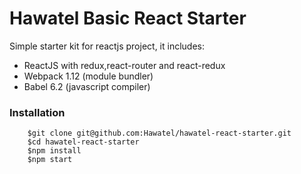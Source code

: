 # Hawatel Basic React Starter

Simple starter kit for reactjs project, it includes:
* ReactJS with redux,react-router and react-redux
* Webpack 1.12 (module bundler)
* Babel 6.2 (javascript compiler)

### Installation

```{r, engine='bash', count_lines}
    $git clone git@github.com:Hawatel/hawatel-react-starter.git
    $cd hawatel-react-starter
    $npm install
    $npm start
```